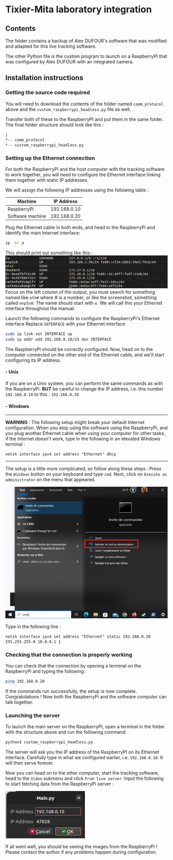 # Tixier-Mita laboratory integration

## Contents

The folder contains a backup of Alex DUFOUR's software that was modified and 
adapted for this live tracking software.

The other Python file is the custom program to launch on a RaspberryPI that was
configured by Alex DUFOUR with an integrated camera.

## Installation instructions

### Getting the source code required

You will need to download the contents of the folder named `comm_protocol` above
and the `custom_raspberrypi_headless.py` file as well.

Transfer both of these to the RaspberryPI and put them in the same folder.  
The final folder structure should look like this :

	|
	*-- comm_protocol
	*-- custom_raspberrypi_headless.py

### Setting up the Ethernet connection
For both the RaspberryPi and the host computer with the tracking software to work together, you will need to configure the Ethernet
interface linking them together with static IP addresses.

We will assign the following IP addresses using the following table :

| Machine          | IP Address   |
|------------------|--------------|
| RaspberryPi      | 192.168.0.10 |
| Software machine | 192.168.0.20 |


Plug the Ethernet cable in both ends, and head to the RaspberryPi and identify the main Internet interface:

```sh
ip -br a
```

This should print out something like this : 
![img.png](../../docs/custom_integration/interfaces.png)
Focus on the left column of the output, you must search for something named like `eth#` where # is a number,
or like the screenshot, something called `enp5s0`. The name should start with `e`. We will call this
your Ethernet interface throughout the manual.

Launch the following commands to configure the RaspberryPi's Ethernet interface
Replace `INTERFACE` with your Ethernet interface
```sh
sudo ip link set INTERFACE up
sudo ip addr add 192.168.0.10/24 dev INTERFACE
```

The RaspberryPi should be correctly configured. 
Now, head on to the computer connected on the other end of the Ethernet cable,
and we'll start configuring its IP address.

#### - Unix
If you are on a Unix system, you can perform the same commands as with the RaspberryPi.
**BUT** be careful to change the IP address, i.e. this number `192.168.0.10` to this : `192.168.0.20`

#### - Windows

----
**WARNING** : The following setup might break your default Internet configuration.
When you stop using the software using the RaspberryPi, and you plug another Ethernet cable when
using your computer for other tasks, if the Internet doesn't work, type in the following in an elevated Windows terminal :

```
netsh interface ipv4 set address "Ethernet" dhcp
```
----

The setup is a little more complicated, so follow along these steps :
Press the `Windows` button on your keyboard and type `cmd`.
Next, click on `Execute as administrator` on the menu that appeared.

![windows_administrator_cmd.png](../../docs/custom_integration/windows_administrator_cmd.png)

Type in the following line :
```
netsh interface ipv4 set address "Ethernet" static 192.168.0.20 255.255.255.0 10.0.0.1 1
```

### Checking that the connection is properly working
You can check that the connection by opening a terminal on the RaspberryPi and typing the following :
```sh
ping 192.168.0.20
```
If the commands run successfully, the setup is now complete.
Congratulations ! Now both the RaspberryPi and the software computer can talk together.


### Launching the server

To launch the main server on the RaspberryPI, open a terminal in the folder with the structure above and
run the following command
```bash
python3 custom_raspberrypi_headless.py
```

The server will ask you the IP address of the RaspberryPI on its Ethernet interface.
Carefully type in what we configured earlier, i.e. `192.168.0.10`.
It will then serve forever.

Now you can head on to the other computer, start the tracking software, head to the `Video` submenu and
click `From live server`. Input the following to start fetching data from the RaspberryPi server :

![img.png](../../docs/custom_integration/software_fromliveserver_modal_window.png)

If all went well, you should be seeing the images from the RaspberryPi !
Please contact the author if any problems happen during configuration.